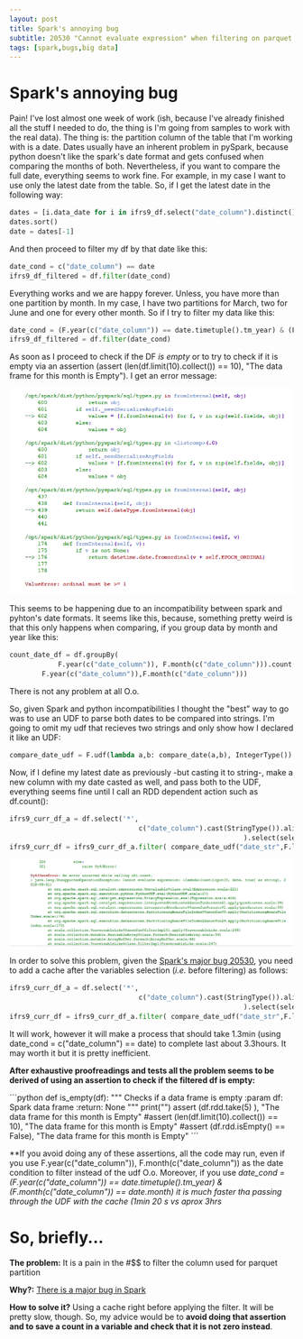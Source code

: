 ```yaml
---
layout: post
title: Spark's annoying bug
subtitle: 20530 "Cannot evaluate expression" when filtering on parquet partition column 
tags: [spark,bugs,big data]
---
```


# Spark's annoying bug

Pain! I've lost almost one week of work (ish, because I've already finished all the stuff I needed to do, the thing is I'm going from samples to work with the real data).
The thing is: the partition column of the table that I'm working with is a date. Dates usually have an inherent problem in pySpark,
because python doesn't like the spark's date format and gets confused when comparing the months of both. Nevertheless, if you want to compare 
the full date, everything seems to work fine. For example, in my case I want to use only the latest date from the table. So, if I get 
the latest date in the following way:
```python
dates = [i.data_date for i in ifrs9_df.select("date_column").distinct().collect()]
dates.sort()
date = dates[-1]
```
And then proceed to filter my df by that date like this:
```python
date_cond = c("date_column") == date
ifrs9_df_filtered = df.filter(date_cond)
```
Everything works and we are happy forever. Unless, you have more than one partition by month. In my case, I have two partitions for March, 
two for June and one for every other month. So if I try to filter my data like this:
```python
date_cond = (F.year(c("date_column")) == date.timetuple().tm_year) & (F.month(c("date_column")) == date.month)
ifrs9_df_filtered = df.filter(date_cond)
```
As soon as I proceed to check if the DF *is empty* or to try to check if it is empty via an assertion (assert (len(df.limit(10).collect()) == 10), "The data frame for this month is Empty"). I get an error message: 


![error](/img/error_is_empty_rdd_using_month_and_year.png)


This seems to be happening due to an incompatibility between spark and pyhton's date formats. It seems like this, because, something pretty weird is that this only happens when comparing, if you group data by month and year like this: 
```python
count_date_df = df.groupBy(
            F.year(c("date_column")), F.month(c("date_column"))).count().orderBy(
        F.year(c("date_column")),F.month(c("date_column")))
```
There is not any problem at all O.o.

So, given Spark and python incompatibilities I thought the "best" way to go was to use an UDF to parse both dates to be compared into strings. I'm going to omit my udf that recieves two strings and only show how I declared it like an UDF:
```python
compare_date_udf = F.udf(lambda a,b: compare_date(a,b), IntegerType())
```
Now, if I define my latest date as previously -but casting it to string-, make a new column with my date casted as well, and pass both to the UDF, everything seems fine until I call an RDD dependent action such as df.count():

```python
ifrs9_curr_df_a = df.select('*',
                                c("date_column").cast(StringType()).alias("date_str")
                                                          ).select(select_group)
ifrs9_curr_df = ifrs9_curr_df_a.filter( compare_date_udf("date_str",F.lit(date)) == 1)
```
![error](/img/error_without_cache.png)

In order to solve this problem, given the [Spark's major bug 20530](https://issues.apache.org/jira/browse/SPARK-20530), you need to add a cache after the variables selection (*i.e.* before filtering) as follows: 
```python
ifrs9_curr_df_a = df.select('*',
                                c("date_column").cast(StringType()).alias("date_str")
                                                          ).select(select_group).cahe()
ifrs9_curr_df = ifrs9_curr_df_a.filter( compare_date_udf("date_str",F.lit(date)) == 1)
```
It will work, however it will make a process that should take 1.3min (using date_cond = c("date_column") == date) to complete last about 3.3hours. It may worth it but it is pretty inefficient.

**After exhaustive proofreadings and tests all the problem seems to be derived of using an assertion to check if the filtered df is empty:**

´´´python
def is_empty(df):
    """
    Checks if a data frame is empty
    :param df: Spark data frame
    :return: None
    """
    print("")
    assert (df.rdd.take(5) ), "The data frame for this month is Empty"
    #assert (len(df.limit(10).collect()) == 10), "The data frame for this month is Empty"
    #assert (df.rdd.isEmpty() == False), "The data frame for this month is Empty"
´´´

**If you avoid doing any of these assertions, all the code may run, even if you use F.year(c("date_column")), F.month(c("date_column")) as the date condition to filter instead of the udf O.o. Moreover, if you use *date_cond = (F.year(c("date_column")) == date.timetuple().tm_year) & (F.month(c("date_column")) == date.month) it is much faster tha passing through the UDF with the cache (1min 20 s vs aprox 3hrs*

# So, briefly...

**The problem:** It is a pain in the #$$ to filter the column used for parquet partition

**Why?:** [There is a major bug in Spark](https://issues.apache.org/jira/browse/SPARK-20530)

**How to solve it?** Using a cache right before applying the filter. It will be pretty slow, though. So, my advice would be to **avoid doing that assertion and to save a count in a variable and check that it is not zero instead**.

